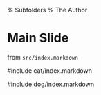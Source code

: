 % Subfolders
% The Author

# Main Slide

from `src/index.markdown`

#include cat/index.markdown

#include dog/index.markdown
